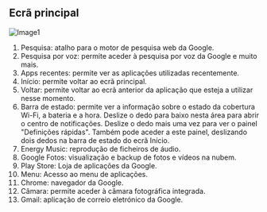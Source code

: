 ## Ecrã principal

![Image1](http://static.energysistem.com/images/manuals/42547/587cee8e0882c.jpg) 

1. Pesquisa: atalho para o motor de pesquisa web da Google.
2. Pesquisa por voz: permite aceder à pesquisa por voz da Google e muito mais.
3. Apps recentes: permite ver as aplicações utilizadas recentemente.
4. Início: permite voltar ao ecrã principal.
5. Voltar: permite voltar ao ecrã anterior da aplicação que esteja a utilizar nesse momento.
6. Barra de estado: permite ver a informação sobre o estado da cobertura Wi-Fi, a bateria e a hora. Deslize o dedo para baixo nesta área para abrir o centro de notificações. Deslize o dedo mais uma vez para ver o painel "Definições rápidas". Também pode aceder a este painel, deslizando dois dedos na barra de estado do ecrã Início.
7. Energy Music: reprodução de ficheiros de áudio.
8. Google Fotos: visualização e backup de fotos e vídeos na nubem.
9. Play Store: Loja de aplicações da Google.
10. Menu: Acesso ao menu de aplicações.
11. Chrome: navegador da Google.
12. Câmara: permite aceder à câmara fotográfica integrada.
13. Gmail: aplicação de correio eletrónico da Google.

